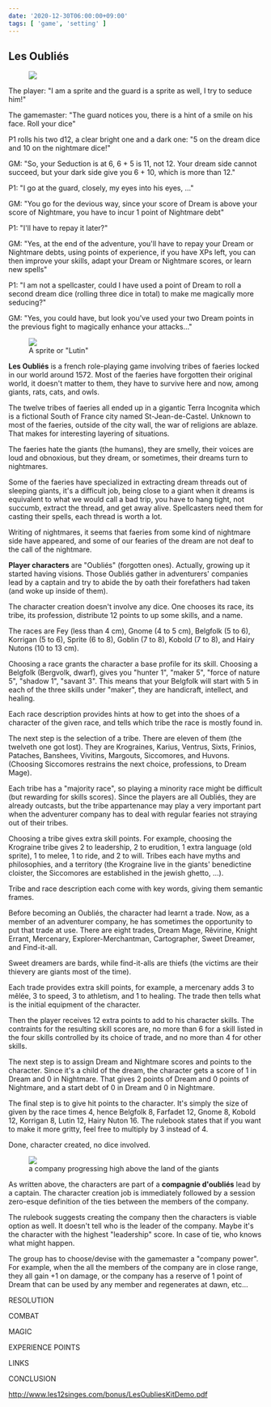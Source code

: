 ```yaml
---
date: '2020-12-30T06:00:00+09:00'
tags: [ 'game', 'setting' ]
---
```


## Les Oubliés

<figure class="right">
<a href="images/20201230_lesoublies.jpg"><img src="images/20201230_lesoublies.jpg" loading="lazy" /></a>
<figcaption></figcaption>
</figure>

The player: "I am a sprite and the guard is a sprite as well, I try to seduce him!"

The gamemaster: "The guard notices you, there is a hint of a smile on his face. Roll your dice"

P1 rolls his two d12, a clear bright one and a dark one: "5 on the dream dice and 10 on the nightmare dice!"

GM: "So, your Seduction is at 6, 6 + 5 is 11, not 12. Your dream side cannot succeed, but your dark side give you 6 + 10, which is more than 12."

P1: "I go at the guard, closely, my eyes into his eyes, ..."

GM: "You go for the devious way, since your score of Dream is above your score of Nightmare, you have to incur 1 point of Nightmare debt"

P1: "I'll have to repay it later?"

GM: "Yes, at the end of the adventure, you'll have to repay your Dream or Nightmare debts, using points of experience, if you have XPs left, you can then improve your skills, adapt your Dream or Nightmare scores, or learn new spells"

P1: "I am not a spellcaster, could I have used a point of Dream to roll a second dream dice (rolling three dice in total) to make me magically more seducing?"

GM: "Yes, you could have, but look you've used your two Dream points in the previous fight to magically enhance your attacks..."

<figure class="left">
<a href="images/20201230_sanotin.png"><img src="images/20201230_sanotin.png" loading="lazy" /></a>
<figcaption>A sprite or "Lutin"</figcaption>
</figure>

**Les Oubliés** is a french role-playing game involving tribes of faeries locked in our world around 1572. Most of the faeries have forgotten their original world, it doesn't matter to them, they have to survive here and now, among giants, rats, cats, and owls.

The twelve tribes of faeries all ended up in a gigantic Terra Incognita which is a fictional South of France city named St-Jean-de-Castel. Unknown to most of the faeries, outside of the city wall, the war of religions are ablaze. That makes for interesting layering of situations.

The faeries hate the giants (the humans), they are smelly, their voices are loud and obnoxious, but they dream, or sometimes, their dreams turn to nightmares.

Some of the faeries have specialized in extracting dream threads out of sleeping giants, it's a difficult job, being close to a giant when it dreams is equivalent to what we would call a bad trip, you have to hang tight, not succumb, extract the thread, and get away alive. Spellcasters need them for casting their spells, each thread is worth a lot.

Writing of nightmares, it seems that faeries from some kind of nightmare side have appeared, and some of our fearies of the dream are not deaf to the call of the nightmare.

**Player characters** are "Oubliés" (forgotten ones). Actually, growing up it started having visions. Those Oubliés gather in adventurers' companies lead by a captain and try to abide the by oath their forefathers had taken (and woke up inside of them).

The character creation doesn't involve any dice. One chooses its race, its tribe, its profession, distribute 12 points to up some skills, and a name.

The races are Fey (less than 4 cm), Gnome (4 to 5 cm), Belgfolk (5 to 6), Korrigan (5 to 6), Sprite (6 to 8), Goblin (7 to 8), Kobold (7 to 8), and Hairy Nutons (10 to 13 cm).

Choosing a race grants the character a base profile for its skill. Choosing a Belgfolk (Bergvolk, dwarf), gives you "hunter 1", "maker 5", "force of nature 5", "shadow 1", "savant 3". This means that your Belgfolk will start with 5 in each of the three skills under "maker", they are handicraft, intellect, and healing.

Each race description provides hints at how to get into the shoes of a character of the given race, and tells which tribe the race is mostly found in.

The next step is the selection of a tribe. There are eleven of them (the twelveth one got lost). They are Krograines, Karius, Ventrus, Sixts, Frinios, Pataches, Banshees, Vivitins, Margouts, Siccomores, and Huvons. (Choosing Siccomores restrains the next choice, professions, to Dream Mage).

Each tribe has a "majority race", so playing a minority race might be difficult (but rewarding for skills scores). Since the players are all Oubliés, they are already outcasts, but the tribe appartenance may play a very important part when the adventurer company has to deal with regular fearies not straying out of their tribes.

Choosing a tribe gives extra skill points. For example, choosing the Krograine tribe gives 2 to leadership, 2 to erudition, 1 extra language (old sprite), 1 to melee, 1 to ride, and 2 to will. Tribes each have myths and philosophies, and a territory (the Krograine live in the giants' benedictine cloister, the Siccomores are established in the jewish ghetto, ...).

Tribe and race description each come with key words, giving them semantic frames.

Before becoming an Oubliés, the character had learnt a trade. Now, as a member of an adventurer company, he has sometimes the opportunity to put that trade at use. There are eight trades, Dream Mage, Rêvirine, Knight Errant, Mercenary, Explorer-Merchantman, Cartographer, Sweet Dreamer, and Find-it-all.

Sweet dreamers are bards, while find-it-alls are thiefs (the victims are their thievery are giants most of the time).

Each trade provides extra skill points, for example, a mercenary adds 3 to mêlée, 3 to speed, 3 to athletism, and 1 to healing. The trade then tells what is the initial equipment of the character.

Then the player receives 12 extra points to add to his character skills. The contraints for the resulting skill scores are, no more than 6 for a skill listed in the four skills controlled by its choice of trade, and no more than 4 for other skills.

The next step is to assign Dream and Nightmare scores and points to the character. Since it's a child of the dream, the character gets a score of 1 in Dream and 0 in Nightmare. That gives 2 points of Dream and 0 points of Nightmare, and a start debt of 0 in Dream and 0 in Nightmare.

The final step is to give hit points to the character. It's simply the size of given by the race times 4, hence Belgfolk 8, Farfadet 12, Gnome 8, Kobold 12, Korrigan 8, Lutin 12, Hairy Nuton 16. The rulebook states that if you want to make it more gritty, feel free to multiply by 3 instead of 4.

Done, character created, no dice involved.

<figure class="right">
<a href="images/20201230_company.jpg"><img src="images/20201230_company.jpg" loading="lazy" /></a>
<figcaption>a company progressing high above the land of the giants</figcaption>
</figure>

As written above, the characters are part of a **compagnie d'oubliés** lead by a captain. The character creation job is immediately followed by a session zero-esque definition of the ties between the members of the company.

The rulebook suggests creating the company then the characters is viable option as well. It doesn't tell who is the leader of the company. Maybe it's the character with the highest "leadership" score. In case of tie, who knows what might happen.

The group has to choose/devise with the gamemaster a "company power". For example, when the all the members of the company are in close range, they all gain +1 on damage, or the company has a reserve of 1 point of Dream that can be used by any member and regenerates at dawn, etc...

RESOLUTION

COMBAT

MAGIC

EXPERIENCE POINTS

LINKS

CONCLUSION

http://www.les12singes.com/bonus/LesOubliesKitDemo.pdf

